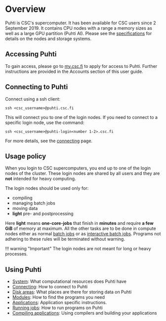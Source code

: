 # Overview

Puhti is CSC's supercomputer. It has been available for CSC users since
2 September 2019. It contains CPU nodes with a range a memory sizes as well as a large GPU partition (Puhti AI). Please see the
[specifications](system.md) for details on the nodes and storage systems.

## Accessing Puhti

To gain access, please go to [my.csc.fi](https://my.csc.fi) to apply for
access to Puhti. Further instructions are provided in the Accounts section
of this user guide.

## Connecting to Puhti

Connect using a ssh client:
```
ssh <csc_username>@puhti.csc.fi
```
This will connect you to one of the login nodes. If you need to connect
to a specific login node, use the command:

```
ssh <csc_username>@puhti-login<number 1-2>.csc.fi
```
For more details, see the [connecting](connecting.md) page. 

## Usage policy

When you login to CSC supercomputers, you end up to one of the login nodes of the cluster.
These login nodes are shared by all users and they are **not** intended for heavy computing. 

The login nodes should be used only for:

 * compiling
 * managing batch jobs
 * moving data 
 * **light** pre- and postprocessing
  
Here **light** means **one-core-jobs** that finish in **minutes** and require **a few GiB** of memory at maximum.
All the other tasks are to be done in compute nodes either as normal [batch jobs](running/getting-started.md)
or as [interactive batch jobs](running/interactive-usage.md).
Programs not adhering to these rules will be terminated without warning.

!!! warning "Important"
    The login nodes are not meant for long or heavy processes.


## Using Puhti

* [System](system.md): What computational resources does Puhti have
* [Connecting](connecting.md): How to connect to Puhti 
* [Disk areas](disk.md): What places are there for storing data on Puhti 
* [Modules](modules.md): How to find the programs you need
* [Applications](../apps/index.md): Application specific instructions.
* [Running jobs](running/getting-started.md): How to run programs on Puhti 
* [Compiling applications](compiling.md): Using compilers and building your applications   

